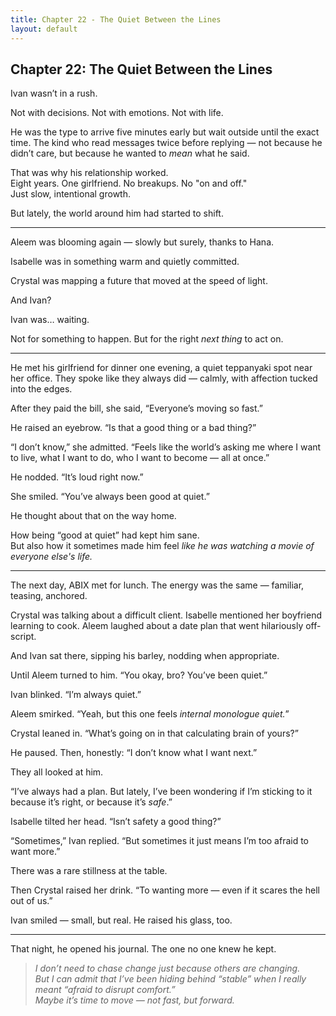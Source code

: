 ```yaml
---
title: Chapter 22 - The Quiet Between the Lines
layout: default
---
```


## Chapter 22: The Quiet Between the Lines

Ivan wasn’t in a rush.

Not with decisions. Not with emotions. Not with life.

He was the type to arrive five minutes early but wait outside until the exact time. The kind who read messages twice before replying — not because he didn’t care, but because he wanted to *mean* what he said.

That was why his relationship worked.  
Eight years. One girlfriend. No breakups. No "on and off."  
Just slow, intentional growth.

But lately, the world around him had started to shift.

---

Aleem was blooming again — slowly but surely, thanks to Hana.

Isabelle was in something warm and quietly committed.

Crystal was mapping a future that moved at the speed of light.

And Ivan?

Ivan was… waiting.

Not for something to happen. But for the right *next thing* to act on.

---

He met his girlfriend for dinner one evening, a quiet teppanyaki spot near her office. They spoke like they always did — calmly, with affection tucked into the edges.

After they paid the bill, she said, “Everyone’s moving so fast.”

He raised an eyebrow. “Is that a good thing or a bad thing?”

“I don’t know,” she admitted. “Feels like the world’s asking me where I want to live, what I want to do, who I want to become — all at once.”

He nodded. “It’s loud right now.”

She smiled. “You’ve always been good at quiet.”

He thought about that on the way home.

How being “good at quiet” had kept him sane.  
But also how it sometimes made him feel *like he was watching a movie of everyone else's life.*

---

The next day, ABIX met for lunch. The energy was the same — familiar, teasing, anchored.

Crystal was talking about a difficult client. Isabelle mentioned her boyfriend learning to cook. Aleem laughed about a date plan that went hilariously off-script.

And Ivan sat there, sipping his barley, nodding when appropriate.

Until Aleem turned to him. “You okay, bro? You’ve been quiet.”

Ivan blinked. “I’m always quiet.”

Aleem smirked. “Yeah, but this one feels *internal monologue quiet.*”

Crystal leaned in. “What’s going on in that calculating brain of yours?”

He paused. Then, honestly: “I don’t know what I want next.”

They all looked at him.

“I’ve always had a plan. But lately, I’ve been wondering if I’m sticking to it because it’s right, or because it’s *safe*.”

Isabelle tilted her head. “Isn’t safety a good thing?”

“Sometimes,” Ivan replied. “But sometimes it just means I’m too afraid to want more.”

There was a rare stillness at the table.

Then Crystal raised her drink. “To wanting more — even if it scares the hell out of us.”

Ivan smiled — small, but real. He raised his glass, too.

---

That night, he opened his journal. The one no one knew he kept.

> *I don’t need to chase change just because others are changing.*  
> *But I can admit that I’ve been hiding behind “stable” when I really meant “afraid to disrupt comfort.”*  
> *Maybe it’s time to move — not fast, but forward.*